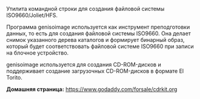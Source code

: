 Утилита командной строки для создания файловой системы ISO9660/Joliet/HFS.

Программа genisoimage используется как инструмент преподготовки данных, то есть для создания файловой системы ISO9660.
Она делает снимок указанного дерева каталогов и формирует бинарный образ,
который будет соответствовать файловой системе ISO9660 при записи на блочное устройство.

genisoimage используется для создания CD-ROM-дисков и поддерживает создание загрузочных CD-ROM-дисков в формате El Torito.

**Домашняя страница:** <https://www.godaddy.com/forsale/cdrkit.org>
